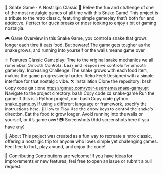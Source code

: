 🐍 Snake Game - A Nostalgic Classic 🐍
Relive the fun and challenge of one of the most nostalgic games of all time with this Snake Game! This project is a tribute to the retro classic, featuring simple gameplay that’s both fun and addictive. Perfect for quick breaks or those looking to enjoy a bit of gaming nostalgia.

🎮 Game Overview
In this Snake Game, you control a snake that grows longer each time it eats food. But beware! The game gets tougher as the snake grows, and running into yourself or the walls means game over.

✨ Features
Classic Gameplay: True to the original snake mechanics we all remember.
Smooth Controls: Easy and responsive controls for smooth gameplay.
Increasing Challenge: The snake grows with each food item, making the game progressively harder.
Retro Feel: Designed with a simple interface for that nostalgic vibe.
🛠️ Installation
Clone the repository:
bash
Copy code
git clone https://github.com/your-username/snake-game.git
Navigate to the project directory:
bash
Copy code
cd snake-game
Run the game:
If this is a Python project, run:
bash
Copy code
python snake_game.py
If using a different language or framework, specify the instructions here.
🎲 How to Play
Use the arrow keys to control the snake’s direction.
Eat the food to grow longer.
Avoid running into the walls or yourself, or it’s game over!
📷 Screenshots
(Add screenshots here if you have any)

📝 About
This project was created as a fun way to recreate a retro classic, offering a nostalgic trip for anyone who loves simple yet challenging games. Feel free to fork, play around, and enjoy the code!

🙌 Contributing
Contributions are welcome! If you have ideas for improvements or new features, feel free to open an issue or submit a pull request.
